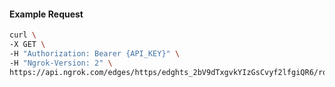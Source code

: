<!-- Code generated for API Clients. DO NOT EDIT. -->

#### Example Request

```bash
curl \
-X GET \
-H "Authorization: Bearer {API_KEY}" \
-H "Ngrok-Version: 2" \
https://api.ngrok.com/edges/https/edghts_2bV9dTxgvkYIzGsCvyf2lfgiQR6/routes/edghtsrt_2bV9dRUdOuYNVEHrsk95SZloNAy/circuit_breaker
```
